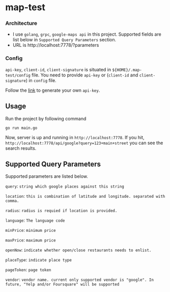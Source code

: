 # map-test

### Architecture

 - I use `golang`, `grpc`, `google-maps api` in this project. Supported fields are list below in `Supported Query Parameters` section.
 - URL is http://localhost:7778/<vendor>?parameters

### Config

`api-key`, `client-id`, `client-signature` is situated in `${HOME}/.map-test/config` file. You need to provide `api-key` or (`client-id` and `client-signature`) in `config` file.

Follow the [link](https://developers.google.com/places/web-service/get-api-key) to generate your own `api-key`.

## Usage

Run the project by following command
```
go run main.go
```

Now, server is up and running in `http://localhost:7778`.
If you hit, `http://localhost:7778/api/google?query=123+main+street` you can see the search results.

## Supported Query Parameters

Supported parameters are listed below.

`query`: `string which google places against this string`

`location`: `this is combination of latitude and longitude. separated with comma.`

`radius`: `radius is requied if location is provided.`

`language`: `The language code`

`minPrice`: `minimum price`

`maxPrice`: `maximum price`

`openNow`: `indicate whether open/close restaurants needs to enlist.`

`placeType`: `indicate place type`

`pageToken`: `page token`

`vendor`: `vendor name. current only supported vendor is "google". In future, "Yelp and/or Foursquare" will be supported`
```